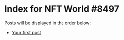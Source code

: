# Index for NFT World #8497
Posts will be displayed in the order below:

- [Your first post](./001-first.md)

